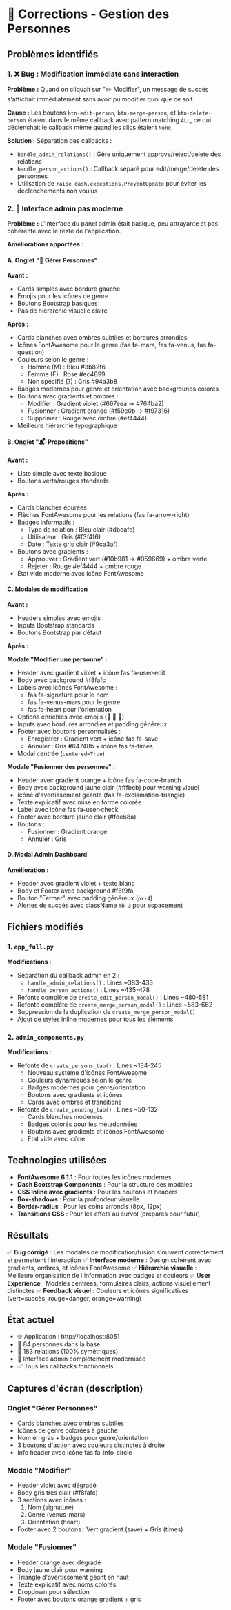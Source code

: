 # 🐛 Corrections - Gestion des Personnes

## Problèmes identifiés

### 1. ❌ Bug : Modification immédiate sans interaction
**Problème :** Quand on cliquait sur "✏️ Modifier", un message de succès s'affichait immédiatement sans avoir pu modifier quoi que ce soit.

**Cause :** Les boutons `btn-edit-person`, `btn-merge-person`, et `btn-delete-person` étaient dans le même callback avec pattern matching `ALL`, ce qui déclenchait le callback même quand les clics étaient `None`.

**Solution :** Séparation des callbacks :
- `handle_admin_relations()` : Gère uniquement approve/reject/delete des relations
- `handle_person_actions()` : Callback séparé pour edit/merge/delete des personnes
- Utilisation de `raise dash.exceptions.PreventUpdate` pour éviter les déclenchements non voulus

### 2. 🎨 Interface admin pas moderne
**Problème :** L'interface du panel admin était basique, peu attrayante et pas cohérente avec le reste de l'application.

**Améliorations apportées :**

#### A. Onglet "👥 Gérer Personnes"
**Avant :**
- Cards simples avec bordure gauche
- Emojis pour les icônes de genre
- Boutons Bootstrap basiques
- Pas de hiérarchie visuelle claire

**Après :**
- Cards blanches avec ombres subtiles et bordures arrondies
- Icônes FontAwesome pour le genre (fas fa-mars, fas fa-venus, fas fa-question)
- Couleurs selon le genre :
  - Homme (M) : Bleu #3b82f6
  - Femme (F) : Rose #ec4899
  - Non spécifié (?) : Gris #94a3b8
- Badges modernes pour genre et orientation avec backgrounds colorés
- Boutons avec gradients et ombres :
  - Modifier : Gradient violet (#667eea → #764ba2)
  - Fusionner : Gradient orange (#f59e0b → #f97316)
  - Supprimer : Rouge avec ombre (#ef4444)
- Meilleure hiérarchie typographique

#### B. Onglet "📬 Propositions"
**Avant :**
- Liste simple avec texte basique
- Boutons verts/rouges standards

**Après :**
- Cards blanches épurées
- Flèches FontAwesome pour les relations (fas fa-arrow-right)
- Badges informatifs :
  - Type de relation : Bleu clair (#dbeafe)
  - Utilisateur : Gris (#f3f4f6)
  - Date : Texte gris clair (#9ca3af)
- Boutons avec gradients :
  - Approuver : Gradient vert (#10b981 → #059669) + ombre verte
  - Rejeter : Rouge #ef4444 + ombre rouge
- État vide moderne avec icône FontAwesome

#### C. Modales de modification
**Avant :**
- Headers simples avec emojis
- Inputs Bootstrap standards
- Boutons Bootstrap par défaut

**Après :**

**Modale "Modifier une personne" :**
- Header avec gradient violet + icône fas fa-user-edit
- Body avec background #f8fafc
- Labels avec icônes FontAwesome :
  - fas fa-signature pour le nom
  - fas fa-venus-mars pour le genre
  - fas fa-heart pour l'orientation
- Options enrichies avec emojis (💑 💜 🌈)
- Inputs avec bordures arrondies et padding généreux
- Footer avec boutons personnalisés :
  - Enregistrer : Gradient vert + icône fas fa-save
  - Annuler : Gris #64748b + icône fas fa-times
- Modal centrée (`centered=True`)

**Modale "Fusionner des personnes" :**
- Header avec gradient orange + icône fas fa-code-branch
- Body avec background jaune clair (#fffbeb) pour warning visuel
- Icône d'avertissement géante (fas fa-exclamation-triangle)
- Texte explicatif avec mise en forme colorée
- Label avec icône fas fa-user-check
- Footer avec bordure jaune clair (#fde68a)
- Boutons :
  - Fusionner : Gradient orange
  - Annuler : Gris

#### D. Modal Admin Dashboard
**Amélioration :** 
- Header avec gradient violet + texte blanc
- Body et Footer avec background #f8f9fa
- Bouton "Fermer" avec padding généreux (`px-4`)
- Alertes de succès avec className `mb-3` pour espacement

## Fichiers modifiés

### 1. `app_full.py`
**Modifications :**
- Séparation du callback admin en 2 :
  - `handle_admin_relations()` : Lines ~383-433
  - `handle_person_actions()` : Lines ~435-478
- Refonte complète de `create_edit_person_modal()` : Lines ~480-581
- Refonte complète de `create_merge_person_modal()` : Lines ~583-662
- Suppression de la duplication de `create_merge_person_modal()`
- Ajout de styles inline modernes pour tous les éléments

### 2. `admin_components.py`
**Modifications :**
- Refonte de `create_persons_tab()` : Lines ~134-245
  - Nouveau système d'icônes FontAwesome
  - Couleurs dynamiques selon le genre
  - Badges modernes pour genre/orientation
  - Boutons avec gradients et icônes
  - Cards avec ombres et transitions
- Refonte de `create_pending_tab()` : Lines ~50-132
  - Cards blanches modernes
  - Badges colorés pour les métadonnées
  - Boutons avec gradients et icônes FontAwesome
  - État vide avec icône

## Technologies utilisées

- **FontAwesome 6.1.1** : Pour toutes les icônes modernes
- **Dash Bootstrap Components** : Pour la structure des modales
- **CSS Inline avec gradients** : Pour les boutons et headers
- **Box-shadows** : Pour la profondeur visuelle
- **Border-radius** : Pour les coins arrondis (8px, 12px)
- **Transitions CSS** : Pour les effets au survol (préparés pour futur)

## Résultats

✅ **Bug corrigé** : Les modales de modification/fusion s'ouvrent correctement et permettent l'interaction
✅ **Interface moderne** : Design cohérent avec gradients, ombres, et icônes FontAwesome
✅ **Hiérarchie visuelle** : Meilleure organisation de l'information avec badges et couleurs
✅ **User Experience** : Modales centrées, formulaires clairs, actions visuellement distinctes
✅ **Feedback visuel** : Couleurs et icônes significatives (vert=succès, rouge=danger, orange=warning)

## État actuel

- 🌐 Application : http://localhost:8051
- 👥 84 personnes dans la base
- 🔗 183 relations (100% symétriques)
- 🎨 Interface admin complètement modernisée
- ✅ Tous les callbacks fonctionnels

## Captures d'écran (description)

### Onglet "Gérer Personnes"
- Cards blanches avec ombres subtiles
- Icônes de genre colorées à gauche
- Nom en gras + badges pour genre/orientation
- 3 boutons d'action avec couleurs distinctes à droite
- Info header avec icône fas fa-info-circle

### Modale "Modifier"
- Header violet avec dégradé
- Body gris très clair (#f8fafc)
- 3 sections avec icônes :
  1. Nom (signature)
  2. Genre (venus-mars)
  3. Orientation (heart)
- Footer avec 2 boutons : Vert gradient (save) + Gris (times)

### Modale "Fusionner"
- Header orange avec dégradé
- Body jaune clair pour warning
- Triangle d'avertissement géant en haut
- Texte explicatif avec noms colorés
- Dropdown pour sélection
- Footer avec boutons orange gradient + gris
